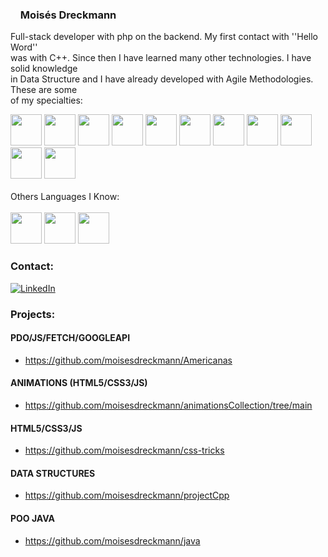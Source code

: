 ### <img src="https://icongr.am/simple/bbciplayer.svg?size=128&color=ffffff&colored=false" width="12px" heigh="12px"/> Moisés Dreckmann

Full-stack developer with php on the backend. My first contact with ''Hello Word''  
was with C++. Since then I have learned many other technologies. I have solid knowledge  
in Data Structure and I have already developed with Agile Methodologies. These are some  
of my specialties:

<div>
<img src="https://cdn.jsdelivr.net/gh/devicons/devicon/icons/c/c-original.svg" width="50px" height="50px"/>
<img src="https://cdn.jsdelivr.net/gh/devicons/devicon/icons/html5/html5-original-wordmark.svg" width="50px" height="50px"/>
<img src="https://cdn.jsdelivr.net/gh/devicons/devicon/icons/css3/css3-original-wordmark.svg" width="50px" height="50px"/>
<img src="https://devicon-website.vercel.app/api/bootstrap/original.svg" width="50px" height="50px"/>
<img src="https://cdn.jsdelivr.net/gh/devicons/devicon/icons/javascript/javascript-original.svg" width="50px" height="50px"/>
<img src="https://cdn.jsdelivr.net/gh/devicons/devicon/icons/php/php-original.svg" width="50px" height="50px"/>
<img src="https://cdn.jsdelivr.net/gh/devicons/devicon/icons/mysql/mysql-original.svg" width="50px" height="50px"/>
<img src="https://cdn.jsdelivr.net/gh/devicons/devicon/icons/postgresql/postgresql-original.svg" width="50px" height="50px"/>
<img src="https://cdn.jsdelivr.net/gh/devicons/devicon/icons/git/git-original.svg" width="50px" height="50px"/>
<img src="https://cdn.jsdelivr.net/gh/devicons/devicon/icons/github/github-original.svg" width="50px" height="50px"/>
<img src="https://cdn.jsdelivr.net/gh/devicons/devicon/icons/photoshop/photoshop-plain.svg" width="50px" height="50px"/>
</div>

</br>
<div>
  Others Languages I Know:  
</div>
</br>

<div>
  <img src="https://cdn.jsdelivr.net/gh/devicons/devicon/icons/java/java-original-wordmark.svg" width="50px" height="50px">
  <img src="https://cdn.jsdelivr.net/gh/devicons/devicon/icons/mongodb/mongodb-plain-wordmark.svg" width="50px" height="50px"/> 
  <img src="https://cdn.jsdelivr.net/gh/devicons/devicon/icons/spring/spring-plain-wordmark.svg" width="50px" height="50px" />
</div>

### Contact:
[![LinkedIn](https://img.shields.io/badge/LinkedIn-000?style=for-the-badge&logo=linkedin&logoColor=0E76A8)](https://www.linkedin.com/in/mois%C3%A9s-dreckmann-245756219/)



### Projects:

#### PDO/JS/FETCH/GOOGLEAPI
* https://github.com/moisesdreckmann/Americanas

#### ANIMATIONS (HTML5/CSS3/JS)
* https://github.com/moisesdreckmann/animationsCollection/tree/main

#### HTML5/CSS3/JS
* https://github.com/moisesdreckmann/css-tricks

#### DATA STRUCTURES 
* https://github.com/moisesdreckmann/projectCpp

#### POO JAVA 
* https://github.com/moisesdreckmann/java

